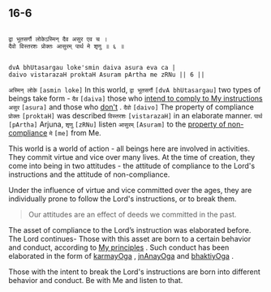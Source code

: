 ## 16-6


```shloka-sa

द्वा भूतसर्गौ लोकेऽस्मिन् दैव असुर एव च ।
दैवो विस्तरशः प्रोक्तः आसुरम् पार्थ मे शृणु ॥ ६ ॥

```
```shloka-sa-hk

dvA bhUtasargau loke'smin daiva asura eva ca |
daivo vistarazaH proktaH Asuram pArtha me zRNu || 6 ||

```
`अस्मिन् लोके` `[asmin loke]` In this world, `द्वा भूतसर्गौ` `[dvA bhUtasargau]` two types of beings take form - `दैव` `[daiva]` those who 
[intend to comply to My instructions](Chapter_16.md#deva_asura) `असुर` `[asura]` and those who 
[don't](Chapter_16.md#deva_asura)
. `दैवो` `[daivo]` The property of compliance `प्रोक्तः` `[proktaH]` was described `विस्तरशः` `[vistarazaH]` in an elaborate manner. `पार्थ` `[pArtha]` Arjuna, `शृणु` `[zRNu]` listen `आसुरम्` `[Asuram]` to the 
[property of non-compliance](Chapter_16.md#deva_asura) `मे` `[me]` from Me.

This world is a world of action - all beings here are involved in activities. They commit virtue and vice over many lives. At the time of creation, they come into being in two attitudes - the attitude of compliance to the Lord's instructions and the attitude of non-compliance. 

Under the influence of virtue and vice committed over the ages, they are individually prone to follow the Lord's instructions, or to break them.



<a name='applnote_203'></a>
> Our attitudes are an effect of deeds we committed in the past.



The asset of compliance to the Lord’s instruction was elaborated before. The Lord continues- Those with this asset are born to a certain behavior and conduct, according to 
[My principles](_16-1_to_16-3)
. Such conduct has been elaborated in the form of 
[karmayOga](karmayoga)
, 
[jnAnayOga](jnAnayOga_a_defn)
 and 
[bhaktiyOga](Chapter_7.md#bhakti_a_defn)
.

Those with the intent to break the Lord's instructions are born into different behavior and conduct. Be with Me and listen to that.


